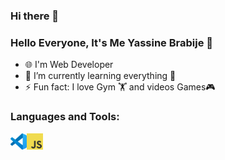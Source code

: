 ### Hi there 👋

### Hello Everyone, It's Me Yassine Brabije   👋

- 🌐 I'm Web Developer
- 🌱 I’m currently learning everything 💪
- ⚡ Fun fact: I love Gym 🏋 and videos Games🎮
### Languages and Tools:
<img align="left" alt="Visual Studio Code" width="26px" src="https://raw.githubusercontent.com/github/explore/80688e429a7d4ef2fca1e82350fe8e3517d3494d/topics/visual-studio-code/visual-studio-code.png" />
<img align="left"  width="26px" src="https://raw.githubusercontent.com/github/explore/80688e429a7d4ef2fca1e82350fe8e3517d3494d/topics/javascript/javascript.png" />

